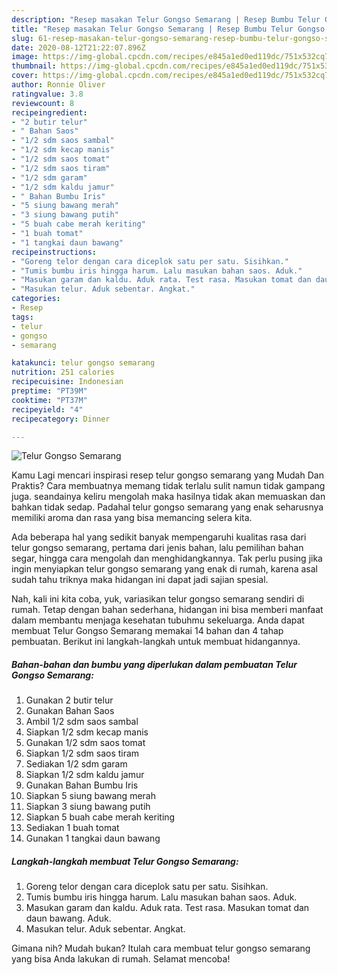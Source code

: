 ```yaml
---
description: "Resep masakan Telur Gongso Semarang | Resep Bumbu Telur Gongso Semarang Yang Enak Dan Mudah"
title: "Resep masakan Telur Gongso Semarang | Resep Bumbu Telur Gongso Semarang Yang Enak Dan Mudah"
slug: 61-resep-masakan-telur-gongso-semarang-resep-bumbu-telur-gongso-semarang-yang-enak-dan-mudah
date: 2020-08-12T21:22:07.896Z
image: https://img-global.cpcdn.com/recipes/e845a1ed0ed119dc/751x532cq70/telur-gongso-semarang-foto-resep-utama.jpg
thumbnail: https://img-global.cpcdn.com/recipes/e845a1ed0ed119dc/751x532cq70/telur-gongso-semarang-foto-resep-utama.jpg
cover: https://img-global.cpcdn.com/recipes/e845a1ed0ed119dc/751x532cq70/telur-gongso-semarang-foto-resep-utama.jpg
author: Ronnie Oliver
ratingvalue: 3.8
reviewcount: 8
recipeingredient:
- "2 butir telur"
- " Bahan Saos"
- "1/2 sdm saos sambal"
- "1/2 sdm kecap manis"
- "1/2 sdm saos tomat"
- "1/2 sdm saos tiram"
- "1/2 sdm garam"
- "1/2 sdm kaldu jamur"
- " Bahan Bumbu Iris"
- "5 siung bawang merah"
- "3 siung bawang putih"
- "5 buah cabe merah keriting"
- "1 buah tomat"
- "1 tangkai daun bawang"
recipeinstructions:
- "Goreng telor dengan cara diceplok satu per satu. Sisihkan."
- "Tumis bumbu iris hingga harum. Lalu masukan bahan saos. Aduk."
- "Masukan garam dan kaldu. Aduk rata. Test rasa. Masukan tomat dan daun bawang. Aduk."
- "Masukan telur. Aduk sebentar. Angkat."
categories:
- Resep
tags:
- telur
- gongso
- semarang

katakunci: telur gongso semarang 
nutrition: 251 calories
recipecuisine: Indonesian
preptime: "PT39M"
cooktime: "PT37M"
recipeyield: "4"
recipecategory: Dinner

---
```



![Telur Gongso Semarang](https://img-global.cpcdn.com/recipes/e845a1ed0ed119dc/751x532cq70/telur-gongso-semarang-foto-resep-utama.jpg)

Kamu Lagi mencari inspirasi resep telur gongso semarang yang Mudah Dan Praktis? Cara membuatnya memang tidak terlalu sulit namun tidak gampang juga. seandainya keliru mengolah maka hasilnya tidak akan memuaskan dan bahkan tidak sedap. Padahal telur gongso semarang yang enak seharusnya memiliki aroma dan rasa yang bisa memancing selera kita.

Ada beberapa hal yang sedikit banyak mempengaruhi kualitas rasa dari telur gongso semarang, pertama dari jenis bahan, lalu pemilihan bahan segar, hingga cara mengolah dan menghidangkannya. Tak perlu pusing jika ingin menyiapkan telur gongso semarang yang enak di rumah, karena asal sudah tahu triknya maka hidangan ini dapat jadi sajian spesial.




Nah, kali ini kita coba, yuk, variasikan telur gongso semarang sendiri di rumah. Tetap dengan bahan sederhana, hidangan ini bisa memberi manfaat dalam membantu menjaga kesehatan tubuhmu sekeluarga. Anda dapat membuat Telur Gongso Semarang memakai 14 bahan dan 4 tahap pembuatan. Berikut ini langkah-langkah untuk membuat hidangannya.

<!--inarticleads1-->

##### Bahan-bahan dan bumbu yang diperlukan dalam pembuatan Telur Gongso Semarang:

1. Gunakan 2 butir telur
1. Gunakan  Bahan Saos
1. Ambil 1/2 sdm saos sambal
1. Siapkan 1/2 sdm kecap manis
1. Gunakan 1/2 sdm saos tomat
1. Siapkan 1/2 sdm saos tiram
1. Sediakan 1/2 sdm garam
1. Siapkan 1/2 sdm kaldu jamur
1. Gunakan  Bahan Bumbu Iris
1. Siapkan 5 siung bawang merah
1. Siapkan 3 siung bawang putih
1. Siapkan 5 buah cabe merah keriting
1. Sediakan 1 buah tomat
1. Gunakan 1 tangkai daun bawang




<!--inarticleads2-->

##### Langkah-langkah membuat Telur Gongso Semarang:

1. Goreng telor dengan cara diceplok satu per satu. Sisihkan.
1. Tumis bumbu iris hingga harum. Lalu masukan bahan saos. Aduk.
1. Masukan garam dan kaldu. Aduk rata. Test rasa. Masukan tomat dan daun bawang. Aduk.
1. Masukan telur. Aduk sebentar. Angkat.




Gimana nih? Mudah bukan? Itulah cara membuat telur gongso semarang yang bisa Anda lakukan di rumah. Selamat mencoba!
